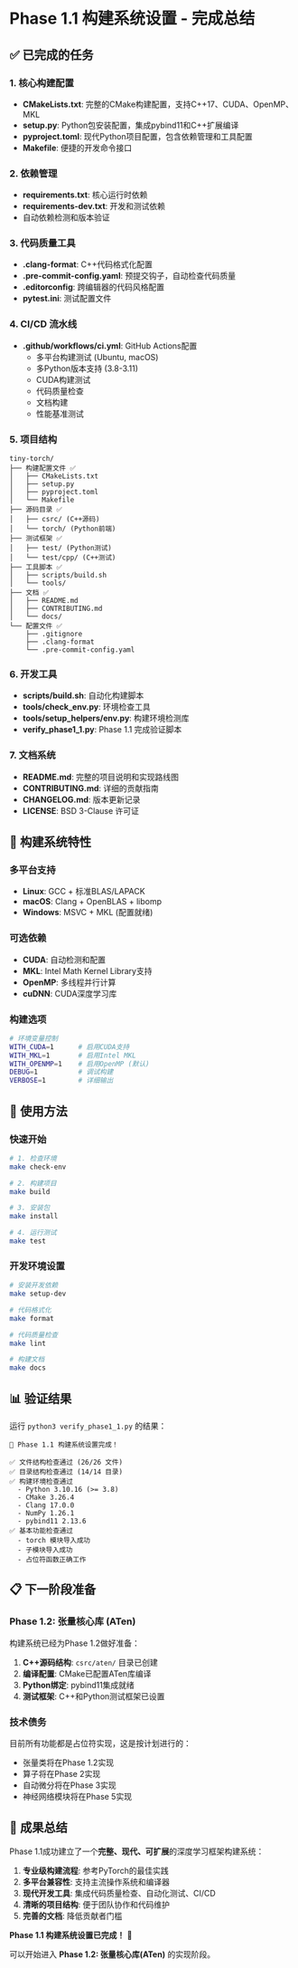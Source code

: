 # Phase 1.1 构建系统设置 - 完成总结

## ✅ 已完成的任务

### 1. 核心构建配置
- **CMakeLists.txt**: 完整的CMake构建配置，支持C++17、CUDA、OpenMP、MKL
- **setup.py**: Python包安装配置，集成pybind11和C++扩展编译
- **pyproject.toml**: 现代Python项目配置，包含依赖管理和工具配置
- **Makefile**: 便捷的开发命令接口

### 2. 依赖管理
- **requirements.txt**: 核心运行时依赖
- **requirements-dev.txt**: 开发和测试依赖
- 自动依赖检测和版本验证

### 3. 代码质量工具
- **.clang-format**: C++代码格式化配置
- **.pre-commit-config.yaml**: 预提交钩子，自动检查代码质量
- **.editorconfig**: 跨编辑器的代码风格配置
- **pytest.ini**: 测试配置文件

### 4. CI/CD 流水线
- **.github/workflows/ci.yml**: GitHub Actions配置
  - 多平台构建测试 (Ubuntu, macOS)
  - 多Python版本支持 (3.8-3.11)
  - CUDA构建测试
  - 代码质量检查
  - 文档构建
  - 性能基准测试

### 5. 项目结构
```
tiny-torch/
├── 构建配置文件 ✅
│   ├── CMakeLists.txt
│   ├── setup.py  
│   ├── pyproject.toml
│   └── Makefile
├── 源码目录 ✅
│   ├── csrc/ (C++源码)
│   └── torch/ (Python前端)
├── 测试框架 ✅
│   ├── test/ (Python测试)
│   └── test/cpp/ (C++测试)
├── 工具脚本 ✅
│   ├── scripts/build.sh
│   └── tools/
├── 文档 ✅
│   ├── README.md
│   ├── CONTRIBUTING.md
│   └── docs/
└── 配置文件 ✅
    ├── .gitignore
    ├── .clang-format
    └── .pre-commit-config.yaml
```

### 6. 开发工具
- **scripts/build.sh**: 自动化构建脚本
- **tools/check_env.py**: 环境检查工具
- **tools/setup_helpers/env.py**: 构建环境检测库
- **verify_phase1_1.py**: Phase 1.1 完成验证脚本

### 7. 文档系统
- **README.md**: 完整的项目说明和实现路线图
- **CONTRIBUTING.md**: 详细的贡献指南
- **CHANGELOG.md**: 版本更新记录
- **LICENSE**: BSD 3-Clause 许可证

## 🔧 构建系统特性

### 多平台支持
- **Linux**: GCC + 标准BLAS/LAPACK
- **macOS**: Clang + OpenBLAS + libomp
- **Windows**: MSVC + MKL (配置就绪)

### 可选依赖
- **CUDA**: 自动检测和配置
- **MKL**: Intel Math Kernel Library支持
- **OpenMP**: 多线程并行计算
- **cuDNN**: CUDA深度学习库

### 构建选项
```bash
# 环境变量控制
WITH_CUDA=1      # 启用CUDA支持
WITH_MKL=1       # 启用Intel MKL
WITH_OPENMP=1    # 启用OpenMP (默认)
DEBUG=1          # 调试构建
VERBOSE=1        # 详细输出
```

## 🚀 使用方法

### 快速开始
```bash
# 1. 检查环境
make check-env

# 2. 构建项目  
make build

# 3. 安装包
make install

# 4. 运行测试
make test
```

### 开发环境设置
```bash
# 安装开发依赖
make setup-dev

# 代码格式化
make format

# 代码质量检查
make lint

# 构建文档
make docs
```

## 📊 验证结果

运行 `python3 verify_phase1_1.py` 的结果：

```
🎉 Phase 1.1 构建系统设置完成！

✅ 文件结构检查通过 (26/26 文件)
✅ 目录结构检查通过 (14/14 目录)  
✅ 构建环境检查通过
  - Python 3.10.16 (>= 3.8)
  - CMake 3.26.4
  - Clang 17.0.0  
  - NumPy 1.26.1
  - pybind11 2.13.6
✅ 基本功能检查通过
  - torch 模块导入成功
  - 子模块导入成功
  - 占位符函数正确工作
```

## 📋 下一阶段准备

### Phase 1.2: 张量核心库 (ATen)
构建系统已经为Phase 1.2做好准备：

1. **C++源码结构**: `csrc/aten/` 目录已创建
2. **编译配置**: CMake已配置ATen库编译
3. **Python绑定**: pybind11集成就绪
4. **测试框架**: C++和Python测试框架已设置

### 技术债务
目前所有功能都是占位符实现，这是按计划进行的：
- 张量类将在Phase 1.2实现
- 算子将在Phase 2实现  
- 自动微分将在Phase 3实现
- 神经网络模块将在Phase 5实现

## 🎯 成果总结

Phase 1.1成功建立了一个**完整、现代、可扩展**的深度学习框架构建系统：

1. **专业级构建流程**: 参考PyTorch的最佳实践
2. **多平台兼容性**: 支持主流操作系统和编译器
3. **现代开发工具**: 集成代码质量检查、自动化测试、CI/CD
4. **清晰的项目结构**: 便于团队协作和代码维护
5. **完善的文档**: 降低贡献者门槛

**Phase 1.1 构建系统设置已完成！** 🎉

可以开始进入 **Phase 1.2: 张量核心库(ATen)** 的实现阶段。
